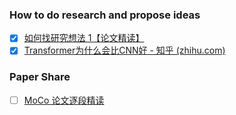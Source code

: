 
### How to do research and propose ideas
- [x] [如何找研究想法 1【论文精读】](https://www.bilibili.com/video/BV1qq4y1z7F2?spm_id_from=333.999.0.0)
- [x] [Transformer为什么会比CNN好 - 知乎 (zhihu.com)](https://www.zhihu.com/zvideo/1457310031699615745)
### Paper Share


- [ ] [MoCo 论文逐段精读](https://www.bilibili.com/video/BV1C3411s7t9?from=search&seid=10085816094695857781&spm_id_from=333.337.0.0)
